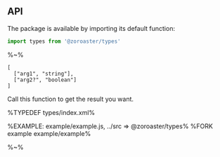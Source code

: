 ## API

The package is available by importing its default function:

```js
import types from '@zoroaster/types'
```

%~%

```## types
[
  ["arg1", "string"],
  ["arg2?", "boolean"]
]
```

Call this function to get the result you want.

%TYPEDEF types/index.xml%

%EXAMPLE: example/example.js, ../src => @zoroaster/types%
%FORK example example/example%

%~%